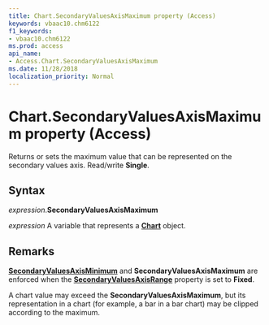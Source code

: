 ```yaml
---
title: Chart.SecondaryValuesAxisMaximum property (Access)
keywords: vbaac10.chm6122
f1_keywords:
- vbaac10.chm6122
ms.prod: access
api_name:
- Access.Chart.SecondaryValuesAxisMaximum
ms.date: 11/28/2018
localization_priority: Normal
---
```



# Chart.SecondaryValuesAxisMaximum property (Access)

Returns or sets the maximum value that can be represented on the secondary values axis. Read/write **Single**.


## Syntax

_expression_.**SecondaryValuesAxisMaximum**

_expression_ A variable that represents a **[Chart](Access.Chart.md)** object.


## Remarks

**[SecondaryValuesAxisMinimum](Access.Chart.SecondaryValuesAxisMinimum.md)** and **SecondaryValuesAxisMaximum** are enforced when the **[SecondaryValuesAxisRange](Access.Chart.SecondaryValuesAxisRange.md)** property is set to **Fixed**.

A chart value may exceed the **SecondaryValuesAxisMaximum**, but its representation in a chart (for example, a bar in a bar chart) may be clipped according to the maximum.


